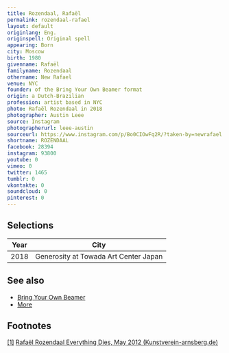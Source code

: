 ```yaml
---
title: Rozendaal, Rafaël
permalink: rozendaal-rafael
layout: default
originlang: Eng.
originspell: Original spell
appearing: Born
city: Moscow
birth: 1980
givenname: Rafaël
familyname: Rozendaal
othername: New Rafael
venue: NYC
founder: of the Bring Your Own Beamer format
origin: a Dutch-Brazilian
profession: artist based in NYC
photo: Rafaël Rozendaal in 2018
photographer: Austin Leee
source: Instagram
photographerurl: leee-austin
sourceurl: https://www.instagram.com/p/Bo0CIOwFq2R/?taken-by=newrafael
shortname: ROZENDAAL
facebook: 28394
instagram: 93800
youtube: 0
vimeo: 0
twitter: 1465
tumblr: 0
vkontakte: 0
soundcloud: 0
pinterest: 0
---
```


## Selections

|Year|City|
|-|-|
|2018|Generosity at Towada Art Center Japan|

## See also

+ [Bring Your Own Beamer](bring-your-own-beamer)
+ [More](index)

## Footnotes

[[1]](#a1) <span id="f1"></span> [Rafaël Rozendaal Everything Dies, May 2012 (Kunstverein-arnsberg.de)](http://www.kunstverein-arnsberg.de/rafael-rozendaal-2)

